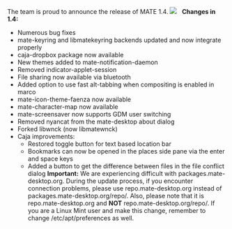 The team is proud to announce the release of MATE 1.4.
![](http://i.imgur.com/V5ab0.png)   **Changes in 1.4:**

  * Numerous bug fixes
  * mate-keyring and libmatekeyring backends updated and now integrate properly
  * caja-dropbox package now available
  * New themes added to mate-notification-daemon
  * Removed indicator-applet-session
  * File sharing now available via bluetooth
  * Added option to use fast alt-tabbing when compositing is enabled in marco
  * mate-icon-theme-faenza now available
  * mate-character-map now available
  * mate-screensaver now supports GDM user switching
  * Removed nyancat from the mate-desktop about dialog
  * Forked libwnck (now libmatewnck)
  * Caja improvements: 
    * Restored toggle button for text based location bar
    * Bookmarks can now be opened in the places side pane via the enter and space keys
    * Added a button to get the difference between files in the file conflict dialog
**Important:** We are experiencing difficult with packages.mate-desktop.org. During the update process, if you encounter connection problems, please use repo.mate-desktop.org instead of packages.mate-desktop.org/repo/. Also, please note that it is repo.mate-desktop.org and **NOT** repo.mate-desktop.org/repo/. If you are a Linux Mint user and make this change, remember to change /etc/apt/preferences as well. 

